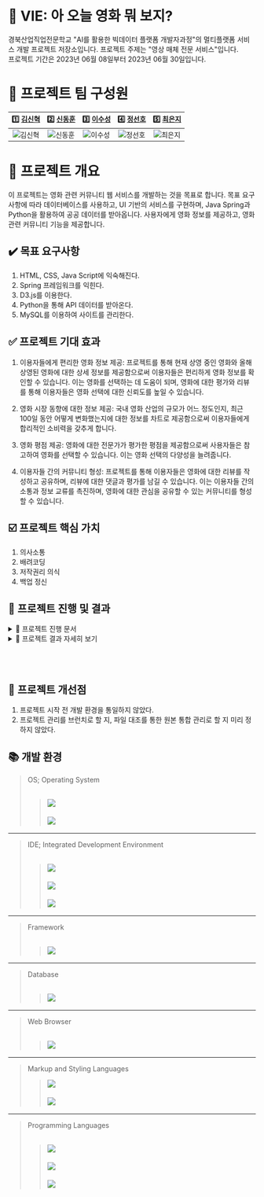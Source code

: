 # 📌 VIE: 아 오늘 영화 뭐 보지?

경북산업직업전문학교 "AI를 활용한 빅데이터 플랫폼 개발자과정"의 멀티플랫폼 서비스 개발 프로젝트 저장소입니다. 프로젝트 주제는 "영상 매체 전문 서비스"입니다.  
프로젝트 기간은 2023년 06월 08일부터 2023년 06월 30일입니다.

# 🎺 프로젝트 팀 구성원

|                                      1️⃣ [김신혁](https://github.com/909ma)                                      |                                    2️⃣ [신동훈](https://github.com/Holorifle)                                     |                                     3️⃣ [이수성](https://github.com/goal6722)                                     |                                      4️⃣ [정선호](https://github.com/QQSUNH)                                      |                                    5️⃣ [최은지](https://github.com/EunjiCh0i)                                     |
| :-------------------------------------------------------------------------------------------------------------: | :--------------------------------------------------------------------------------------------------------------: | :--------------------------------------------------------------------------------------------------------------: | :--------------------------------------------------------------------------------------------------------------: | :--------------------------------------------------------------------------------------------------------------: |
| <img src="https://avatars.githubusercontent.com/u/90695479" width="70px" height="" title="" alt="김신혁"></img> | <img src="https://avatars.githubusercontent.com/u/126536957" width="70px" height="" title="" alt="신동훈"></img> | <img src="https://avatars.githubusercontent.com/u/126537110" width="70px" height="" title="" alt="이수성"></img> | <img src="https://avatars.githubusercontent.com/u/126537093" width="70px" height="" title="" alt="정선호"></img> | <img src="https://avatars.githubusercontent.com/u/125620422" width="70px" height="" title="" alt="최은지"></img> |

# 📃 프로젝트 개요

이 프로젝트는 영화 관련 커뮤니티 웹 서비스를 개발하는 것을 목표로 합니다. 목표 요구사항에 따라 데이터베이스를 사용하고, UI 기반의 서비스를 구현하며, Java Spring과 Python을 활용하여 공공 데이터를 받아옵니다. 사용자에게 영화 정보를 제공하고, 영화 관련 커뮤니티 기능을 제공합니다.

## ✔️ 목표 요구사항

1. HTML, CSS, Java Script에 익숙해진다.
2. Spring 프레임워크를 익힌다.
3. D3.js를 이용한다.
4. Python을 통해 API 데이터를 받아온다.
5. MySQL를 이용하여 사이트를 관리한다.

## ✅ 프로젝트 기대 효과

1. 이용자들에게 편리한 영화 정보 제공: 프로젝트를 통해 현재 상영 중인 영화와 올해 상영된 영화에 대한 상세 정보를 제공함으로써 이용자들은 편리하게 영화 정보를 확인할 수 있습니다. 이는 영화를 선택하는 데 도움이 되며, 영화에 대한 평가와 리뷰를 통해 이용자들은 영화 선택에 대한 신뢰도를 높일 수 있습니다.

2. 영화 시장 동향에 대한 정보 제공: 국내 영화 산업의 규모가 어느 정도인지, 최근 100일 동안 어떻게 변화했는지에 대한 정보를 차트로 제공함으로써 이용자들에게 합리적인 소비력을 갖추게 합니다.

3. 영화 평점 제공: 영화에 대한 전문가가 평가한 평점을 제공함으로써 사용자들은 참고하여 영화를 선택할 수 있습니다. 이는 영화 선택의 다양성을 늘려줍니다.

4. 이용자들 간의 커뮤니티 형성: 프로젝트를 통해 이용자들은 영화에 대한 리뷰를 작성하고 공유하며, 리뷰에 대한 댓글과 평가를 남길 수 있습니다. 이는 이용자들 간의 소통과 정보 교류를 촉진하며, 영화에 대한 관심을 공유할 수 있는 커뮤니티를 형성할 수 있습니다.

## ☑️ 프로젝트 핵심 가치

1. 의사소통
2. 배려코딩
3. 저작권리 의식
4. 백업 정신

## 📑 프로젝트 진행 및 결과

<details>
    <summary>📁 프로젝트 진행 문서</summary>
   
## 요구사항 정의서
<img src="./기타/요구사항정의서/요구사항정의서.jpg" width="100%" height="" title="" alt="요구사항 정의서"></img> <br>
<img src="./기타/요구사항정의서/요구사항정의서2.jpg" width="100%" height="" title="" alt="요구사항 정의서"></img><br>
<img src="./기타/요구사항정의서/요구사항정의서3.jpg" width="100%" height="" title="" alt="요구사항 정의서"></img><br>
<img src="./기타/요구사항정의서/요구사항정의서4.jpg" width="100%" height="" title="" alt="요구사항 정의서"></img>

## Gantt Chart

<img src="./기타/Gantt 차트/Gantt 차트.jpg" width="100%" height="" title="" alt="Gantt Chart"></img>

## 프로젝트 일정 관리

<img src="./기타/프로젝트 일정 관리/프로젝트 일정 관리.jpg" width="100%" height="" title="" alt="프로젝트 일정 관리"></img>

## 웹 구조 다이어그램

<img src="./기타/웹 사이트 구조 다이어그램/웹 사이트 구조 다이어그램.jpg" width="100%" height="" title="" alt="웹 구조 다이어그램"></img>

## 테이블 정의서

<img src="./기타/테이블 정의서/테이블정의서.jpg" width="100%" height="" title="" alt="테이블정의서"></img><br>
<img src="./기타/테이블 정의서/테이블정의서2.jpg" width="100%" height="" title="" alt="테이블정의서2"></img>

## ERD

<img src="./기타/ER다이어그램/ERD.jpg" width="100%" height="" title="" alt="ERD"></img>

---

</details>

<details>
    <summary>📁 프로젝트 결과 자세히 보기</summary>
## 데이터베이스 갱신

<img src="./기타/발표 자료/image/1%20add%20DB-min.gif" width="100%" height="" title="" alt="DB갱신"></img> <br>
Python으로 만든 DB 관리 툴입니다.
<br><br>

## 회원가입 및 로그인

<img src="./기타/발표 자료/image/2%20sign%20up%20and%20in-min.gif" width="100%" height="" title="" alt="sign"></img> <br>
회원가입하고 로그인하는 과정입니다.
<br><br>

## 네비게이션

<img src="./기타/발표 자료/image/3%20navi-min.gif" width="100%" height="" title="" alt="navi"></img> <br>
네비게이션입니다.
<br><br>

## BIG 3

<img src="./기타/발표 자료/image/4%20big%203.jpg" width="100%" height="" title="" alt="sign"></img> <br>
지금 가장 잘 팔리는 영화 Best 3입니다.
<br><br>

## 영화 찾기 및 영화 상세보기

<img src="./기타/발표 자료/image/5%20search%20and%20detail-min.gif" width="100%" height="" title="" alt="search"></img> <br>
데이터베이스에 있는 영화 목록을 보고 영화를 찾아 상세 정보를 확인하는 모습입니다.  
<br><br>

## 영화평점

<img src="./기타/발표 자료/image/7%20movie%20rate.jpg" width="100%" height="" title="" alt="rate"></img> <br>
주어진 조건과 일치하는 영화들의 평점을 제공합니다.
<br><br>

## 상영작 통계

<img src="./기타/발표 자료/image/8%20movie%20chart1.gif" width="100%" height="" title="" alt="chart1"></img> <br>
상영작 통계를 제공합니다.
<br><br>

## 개봉작 통계

<img src="./기타/발표 자료/image/9%20movie%20chart2.gif" width="100%" height="" title="" alt="chart2"></img> <br>
개봉작 통계를 제공합니다.
<br><br>

---

</details>

<br><br>

## 📝 프로젝트 개선점

1. 프로젝트 시작 전 개발 환경을 통일하지 않았다.
2. 프로젝트 관리를 브런치로 할 지, 파일 대조를 통한 원본 통합 관리로 할 지 미리 정하지 않았다.

## 📚 개발 환경

> OS; Operating System  
> <br>
>
> > <img src="https://img.shields.io/badge/Windows-0078D6?style=for-the-badge&logo=Windows&logoColor=white"> <br>  
> > <img src="https://img.shields.io/badge/macos -000000?style=for-the-badge&logo=macos&logoColor=white">

---

> IDE; Integrated Development Environment  
> <br>
>
> > <img src="https://img.shields.io/badge/eclipseide -525C86?style=for-the-badge&logo=eclipseide&logoColor=white"> <br>  
> > <img src="https://img.shields.io/badge/Visual Studio Code -007ACC?style=for-the-badge&logo=visualstudiocode&logoColor=white"> <br>  
> > <img src="https://img.shields.io/badge/pycharm -000000?style=for-the-badge&logo=pycharm&logoColor=white">

---

> Framework  
> <br>
>
> > <img src="https://img.shields.io/badge/spring -6DB33F?style=for-the-badge&logo=spring&logoColor=white">

---

> Database  
> <br>
>
> > <img src="https://img.shields.io/badge/mysql -4479A1?style=for-the-badge&logo=mysql&logoColor=white">

---

> Web Browser  
>  <br>
>
> > <img src="https://img.shields.io/badge/googlechrome -4285F4?style=for-the-badge&logo=googlechrome&logoColor=white">

---

> Markup and Styling Languages
> <br>
>
> > <img src="https://img.shields.io/badge/HTML5 -E34F26?style=for-the-badge&logo=HTML5&logoColor=white"> <br>  
> > <img src="https://img.shields.io/badge/CSS3 -1572B6?style=for-the-badge&logo=CSS3&logoColor=white">

---

> Programming Languages  
> <br>
>
> > <img src="https://img.shields.io/badge/JAVA -A8B9CC?style=for-the-badge&logo=coffeescript&logoColor=white"> <br>  
> > <img src="https://img.shields.io/badge/Java Script -F7DF1E?style=for-the-badge&logo=JavaScript&logoColor=white"> <br>  
> > <img src="https://img.shields.io/badge/python -3776AB?style=for-the-badge&logo=python&logoColor=white">
